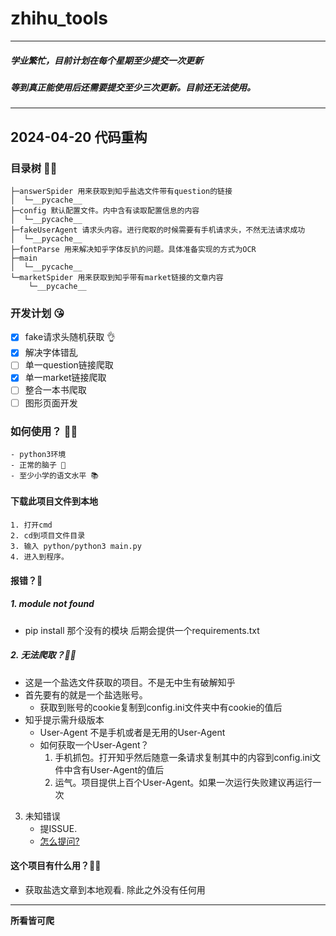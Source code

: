 ﻿# zhihu_tools

---

##### 学业繁忙，目前计划在每个星期至少提交一次更新

##### 等到真正能使用后还需要提交至少三次更新。目前还无法使用。

---

## 2024-04-20 代码重构

### 目录树 🤷‍♂️

```
├─answerSpider 用来获取到知乎盐选文件带有question的链接
│  └─__pycache__
├─config 默认配置文件。内中含有读取配置信息的内容
│  └─__pycache__
├─fakeUserAgent 请求头内容。进行爬取的时候需要有手机请求头，不然无法请求成功
│  └─__pycache__
├─fontParse 用来解决知乎字体反扒的问题。具体准备实现的方式为OCR
├─main
│  └─__pycache__
└─marketSpider 用来获取到知乎带有market链接的文章内容
    └─__pycache__

```

### 开发计划 😘

- [X] fake请求头随机获取 👌
- [X] 解决字体错乱
- [ ] 单一question链接爬取
- [X] 单一market链接爬取
- [ ] 整合一本书爬取
- [ ] 图形页面开发

### 如何使用？ 😶‍🌫️

    - python3环境
    - 正常的脑子 🧠
    - 至少小学的语文水平 📚

#### 下载此项目文件到本地

    1. 打开cmd
    2. cd到项目文件目录
    3. 输入 python/python3 main.py
    4. 进入到程序。

#### 报错？🤡

##### 1. module not found

- pip install 那个没有的模块
  后期会提供一个requirements.txt

##### 2. 无法爬取？🤡🤡

- 这是一个盐选文件获取的项目。不是无中生有破解知乎
- 首先要有的就是一个盐选账号。
  - 获取到账号的cookie复制到config.ini文件夹中有cookie的值后
- 知乎提示需升级版本
  - User-Agent 不是手机或者是无用的User-Agent
  - 如何获取一个User-Agent？
    1. 手机抓包。打开知乎然后随意一条请求复制其中的内容到config.ini文件中含有User-Agent的值后
    2. 运气。项目提供上百个User-Agent。如果一次运行失败建议再运行一次

3. 未知错误
   - 提ISSUE.
   - [怎么提问?](https://github.com/ryanhanwu/How-To-Ask-Questions-The-Smart-Way)

#### 这个项目有什么用？🤷‍♂️

- 获取盐选文章到本地观看. 除此之外没有任何用

---

**所看皆可爬**
